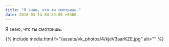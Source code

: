 ```yaml
---
title: "Я знаю, что ты смотришь."
date: 2018-03-14 04:39:00 +0300
---
```


Я знаю, что ты смотришь.

{% include media.html f="/assets/vk_photos/4/kjeV3aarKZE.jpg" alt="" %}
